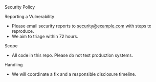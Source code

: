 Security Policy

Reporting a Vulnerability
- Please email security reports to security@example.com with steps to reproduce.
- We aim to triage within 72 hours.

Scope
- All code in this repo. Please do not test production systems.

Handling
- We will coordinate a fix and a responsible disclosure timeline.

